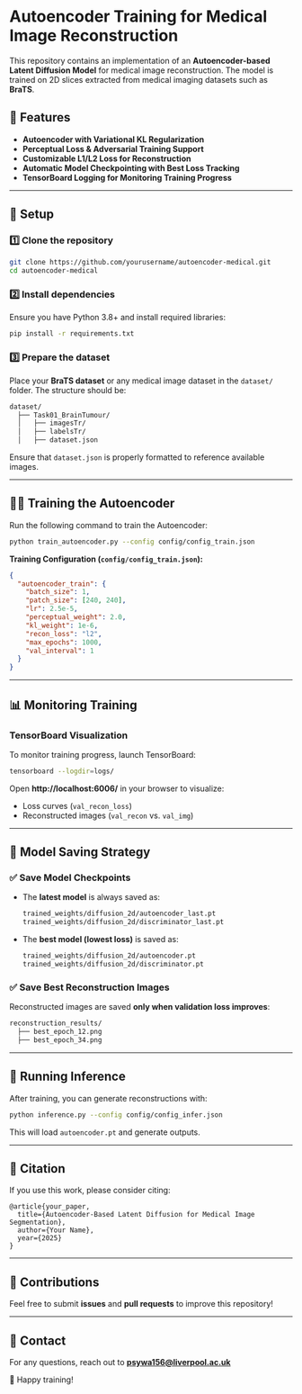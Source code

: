 # Autoencoder Training for Medical Image Reconstruction

This repository contains an implementation of an **Autoencoder-based Latent Diffusion Model** for medical image reconstruction. The model is trained on 2D slices extracted from medical imaging datasets such as **BraTS**.

## 📌 Features
- **Autoencoder with Variational KL Regularization**
- **Perceptual Loss & Adversarial Training Support**
- **Customizable L1/L2 Loss for Reconstruction**
- **Automatic Model Checkpointing with Best Loss Tracking**
- **TensorBoard Logging for Monitoring Training Progress**

---

## 🚀 Setup
### 1️⃣ Clone the repository
```bash
git clone https://github.com/yourusername/autoencoder-medical.git
cd autoencoder-medical
```

### 2️⃣ Install dependencies
Ensure you have Python 3.8+ and install required libraries:
```bash
pip install -r requirements.txt
```

### 3️⃣ Prepare the dataset
Place your **BraTS dataset** or any medical image dataset in the `dataset/` folder. The structure should be:
```bash
dataset/
  ├── Task01_BrainTumour/
  │   ├── imagesTr/
  │   ├── labelsTr/
  │   ├── dataset.json
```
Ensure that `dataset.json` is properly formatted to reference available images.

---

## 🏋️‍♂️ Training the Autoencoder
Run the following command to train the Autoencoder:
```bash
python train_autoencoder.py --config config/config_train.json
```

**Training Configuration (`config/config_train.json`):**
```json
{
  "autoencoder_train": {
    "batch_size": 1,
    "patch_size": [240, 240],
    "lr": 2.5e-5,
    "perceptual_weight": 2.0,
    "kl_weight": 1e-6,
    "recon_loss": "l2",
    "max_epochs": 1000,
    "val_interval": 1
  }
}
```
---

## 📊 Monitoring Training
### TensorBoard Visualization
To monitor training progress, launch TensorBoard:
```bash
tensorboard --logdir=logs/
```
Open **http://localhost:6006/** in your browser to visualize:
- Loss curves (`val_recon_loss`)
- Reconstructed images (`val_recon` vs. `val_img`)

---

## 📌 Model Saving Strategy
### ✅ Save Model Checkpoints
- The **latest model** is always saved as:
  ```bash
  trained_weights/diffusion_2d/autoencoder_last.pt
  trained_weights/diffusion_2d/discriminator_last.pt
  ```
- The **best model (lowest loss)** is saved as:
  ```bash
  trained_weights/diffusion_2d/autoencoder.pt
  trained_weights/diffusion_2d/discriminator.pt
  ```

### ✅ Save Best Reconstruction Images
Reconstructed images are saved **only when validation loss improves**:
```bash
reconstruction_results/
  ├── best_epoch_12.png
  ├── best_epoch_34.png
```
---

## 🏁 Running Inference
After training, you can generate reconstructions with:
```bash
python inference.py --config config/config_infer.json
```
This will load `autoencoder.pt` and generate outputs.

---

## 📜 Citation
If you use this work, please consider citing:
```
@article{your_paper,
  title={Autoencoder-Based Latent Diffusion for Medical Image Segmentation},
  author={Your Name},
  year={2025}
}
```

---

## 🤝 Contributions
Feel free to submit **issues** and **pull requests** to improve this repository!

---

## 📧 Contact
For any questions, reach out to **psywa156@liverpool.ac.uk**

🚀 Happy training!
